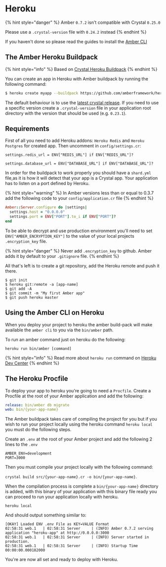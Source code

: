 # Heroku

{% hint style="danger" %}
Amber `0.7.2` isn't compatible with Crystal `0.25.0`

Please use a `.crystal-version` file with `0.24.2` instead
{% endhint %}

If you haven't done so please read the guides to install the [Amber CLI](https://github.com/amberframework/docs/tree/5444592f267091cce244d8f7436cb56454605510/getting-started/installation/heroku.md)

## The Amber Heroku Buildpack

{% hint style="info" %}
Based on [Crystal Heroku Buildpack](https://github.com/crystal-lang/heroku-buildpack-crystal)
{% endhint %}

You can create an app in Heroku with Amber buildpack by running the following command:

```bash
$ heroku create myapp --buildpack https://github.com/amberframework/heroku-buildpack-amber.git
```

The default behaviour is to use the [latest crystal release](https://github.com/crystal-lang/crystal/releases/latest). If you need to use a specific version create a `.crystal-version` file in your application root directory with the version that should be used \(e.g. `0.23.1`\).

## Requirements

First of all you need to add Heroku addons: `Heroku Redis` and `Heroku Postgres` for created app. Then uncomment in `config/settings.cr`:
```
settings.redis_url = ENV["REDIS_URL"] if ENV["REDIS_URL"]?

settings.database_url = ENV["DATABASE_URL"] if ENV["DATABASE_URL"]?
```

In order for the buildpack to work properly you should have a `shard.yml` file,as it is how it will detect that your app is a Crystal app. Your application has to listen on a port defined by Heroku.

{% hint style="warning" %}
In Amber versions less than or equal to 0.3.7 add the following code to your `config/application.cr` file
{% endhint %}

```ruby
Amber::Server.configure do |settings|
  settings.host = "0.0.0.0"
  settings.port = ENV["PORT"].to_i if ENV["PORT"]?
end
```

To be able to decrypt and use production environment you'll need to set `ENV["AMBER_ENCRYPTION_KEY"]` to the value of your local projects `.encryption_key` file.

{% hint style="danger" %}
Never add `.encryption_key` to github. Amber adds it by default to your `.gitignore` file.
{% endhint %}

All that's left is to create a git repository, add the Heroku remote and push it there.

```text
$ git init
$ heroku git:remote -a [app-name]
$ git add -A
$ git commit -m "My first Amber app"
$ git push heroku master
```

## Using the Amber CLI on Heroku

When you deploy your project to heroku the amber build-pack will make available the `amber cli` to you via the `bin/amber` path.

To run an amber command just on heroku do the following:

```text
heroku run bin/amber [command]
```

{% hint style="info" %}
Read more about `heroku run` command on [Heroku Dev Center](https://devcenter.heroku.com/articles/one-off-dynos)
{% endhint %}

## The Heroku Procfile

To deploy your app to heroku you're going to need a `Procfile`. Create a Procfile at the root of your Amber application and add the following:

```yaml
release: bin/amber db migrate
web: bin/{your-app-name}
```

The Amber buildpack takes care of compiling the project for you but if you wish to run your project locally using the heroku command `heroku local` you must do the following steps.

Create an `.env` at the root of your Amber project and add the following 2 lines to the `.env`

```text
AMBER_ENV=development
PORT=3000
```

Then you must compile your project locally with the following command:

`crystal build src/{your-app-name}.cr -o bin/{your-app-name}`.

When the compilation process is complete a `bin/{your-app-name}` directory is added, with this binary of your application with this binary file ready you can proceed to run your application locally with heroku.

```text
heroku local
```

And should output something similar to:

```text
[OKAY] Loaded ENV .env File as KEY=VALUE Format
02:58:31 web.1   | 02:58:31 Server     | (INFO) Amber 0.7.2 serving application "heroku-app" at http://0.0.0.0:3000
02:58:31 web.1   | 02:58:31 Server     | (INFO) Server started in production.
02:58:31 web.1   | 02:58:31 Server     | (INFO) Startup Time 00:00:00.000182000
```

You're are now all set and ready to deploy with Heroku.

